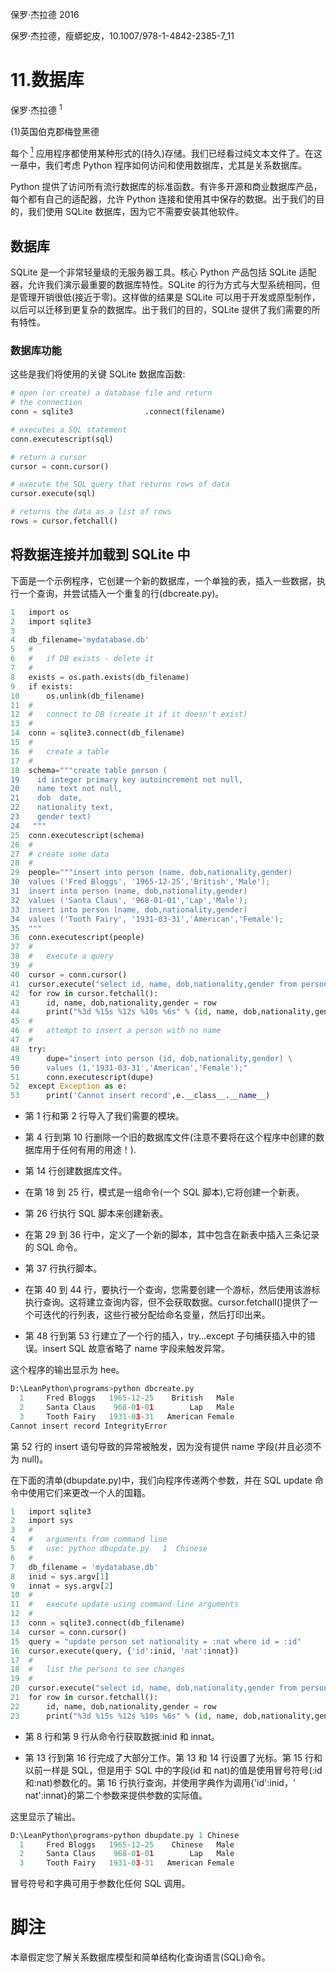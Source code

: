 保罗·杰拉德 2016

保罗·杰拉德，瘦蟒蛇皮，10.1007/978-1-4842-2385-7_11

# 11.数据库

保罗·杰拉德 <sup class="calibre14">1</sup>

(1)英国伯克郡梅登黑德

每个 [<sup class="calibre4">1</sup>](#Fn1) 应用程序都使用某种形式的(持久)存储。我们已经看过纯文本文件了。在这一章中，我们考虑 Python 程序如何访问和使用数据库，尤其是关系数据库。

Python 提供了访问所有流行数据库的标准函数。有许多开源和商业数据库产品，每个都有自己的适配器，允许 Python 连接和使用其中保存的数据。出于我们的目的，我们使用 SQLite 数据库，因为它不需要安装其他软件。

## 数据库

SQLite 是一个非常轻量级的无服务器工具。核心 Python 产品包括 SQLite 适配器，允许我们演示最重要的数据库特性。SQLite 的行为方式与大型系统相同，但是管理开销很低(接近于零)。这样做的结果是 SQLite 可以用于开发或原型制作，以后可以迁移到更复杂的数据库。出于我们的目的，SQLite 提供了我们需要的所有特性。

### 数据库功能

这些是我们将使用的关键 SQLite 数据库函数:

```py
# open (or create) a database file and return
# the connection
conn = sqlite3                .connect(filename)

# executes a SQL statement
conn.executescript(sql)

# return a cursor
cursor = conn.cursor()

# execute the SQL query that returns rows of data
cursor.execute(sql)

# returns the data as a list of rows
rows = cursor.fetchall() 
```

## 将数据连接并加载到 SQLite 中

下面是一个示例程序，它创建一个新的数据库，一个单独的表，插入一些数据，执行一个查询，并尝试插入一个重复的行(dbcreate.py)。

```py
1   import os
2   import sqlite3
3   
4   db_filename='mydatabase.db'
5   #
6   #   if DB exists - delete it
7   #
8   exists = os.path.exists(db_filename)
9   if exists:
10      os.unlink(db_filename)
11  #
12  #   connect to DB (create it if it doesn't exist)
13  #
14  conn = sqlite3.connect(db_filename)
15  #
16  #   create a table
17  #
18  schema="""create table person (
19    id integer primary key autoincrement not null,
20    name text not null,
21    dob  date,
22    nationality text,
23    gender text)
24   """
25  conn.executescript(schema)
26  #
27  # create some data
28  #
29  people="""insert into person (name, dob,nationality,gender)
30  values ('Fred Bloggs', '1965-12-25','British','Male');
31  insert into person (name, dob,nationality,gender)
32  values ('Santa Claus', '968-01-01','Lap','Male');
33  insert into person (name, dob,nationality,gender)
34  values ('Tooth Fairy', '1931-03-31','American','Female');
35  """
36  conn.executescript(people)
37  #
38  #   execute a query
39  #
40  cursor = conn.cursor()
41  cursor.execute("select id, name, dob,nationality,gender from person")
42  for row in cursor.fetchall():
43      id, name, dob,nationality,gender = row
44      print("%3d %15s %12s %10s %6s" % (id, name, dob,nationality,gender))
45  #
46  #   attempt to insert a person with no name
47  #
48  try:
49      dupe="insert into person (id, dob,nationality,gender) \
50      values (1,'1931-03-31','American','Female');"
51      conn.executescript(dupe)
52  except Exception as e:
53      print('Cannot insert record',e.__class__.__name__)
```

*   第 1 行和第 2 行导入了我们需要的模块。

*   第 4 行到第 10 行删除一个旧的数据库文件(注意不要将在这个程序中创建的数据库用于任何有用的用途！).

*   第 14 行创建数据库文件。

*   在第 18 到 25 行，模式是一组命令(一个 SQL 脚本),它将创建一个新表。

*   第 26 行执行 SQL 脚本来创建新表。

*   在第 29 到 36 行中，定义了一个新的脚本，其中包含在新表中插入三条记录的 SQL 命令。

*   第 37 行执行脚本。

*   在第 40 到 44 行，要执行一个查询，您需要创建一个游标，然后使用该游标执行查询。这将建立查询内容，但不会获取数据。cursor.fetchall()提供了一个可迭代的行列表，这些行被分配给命名变量，然后打印出来。

*   第 48 行到第 53 行建立了一个行的插入，try…except 子句捕获插入中的错误。insert SQL 故意省略了 name 字段来触发异常。

这个程序的输出显示为 hee。

```py
D:\LeanPython\programs>python dbcreate.py
  1     Fred Bloggs   1965-12-25    British   Male
  2     Santa Claus    968-01-01        Lap   Male
  3     Tooth Fairy   1931-03-31   American Female
Cannot insert record IntegrityError
```

第 52 行的 insert 语句导致的异常被触发，因为没有提供 name 字段(并且必须不为 null)。

在下面的清单(dbupdate.py)中，我们向程序传递两个参数，并在 SQL update 命令中使用它们来更改一个人的国籍。

```py
1   import sqlite3
2   import sys
3   #
4   #   arguments from command line
5   #   use: python dbupdate.py   1  Chinese
6   #
7   db_filename = 'mydatabase.db'
8   inid = sys.argv[1]
9   innat = sys.argv[2]
10  #
11  #   execute update using command-line arguments
12  #
13  conn = sqlite3.connect(db_filename)
14  cursor = conn.cursor()
15  query = "update person set nationality = :nat where id = :id"
16  cursor.execute(query, {'id':inid, 'nat':innat})
17  #
18  #   list the persons to see changes
19  #   
20  cursor.execute("select id, name, dob,nationality,gender from person")
21  for row in cursor.fetchall():
22      id, name, dob,nationality,gender = row
23      print("%3d %15s %12s %10s %6s" % (id, name, dob,nationality,gender))
```

*   第 8 行和第 9 行从命令行获取数据:inid 和 innat。

*   第 13 行到第 16 行完成了大部分工作。第 13 和 14 行设置了光标。第 15 行和以前一样是 SQL，但是用于 SQL 中的字段(id 和 nat)的值是使用冒号符号(:id 和:nat)参数化的。第 16 行执行查询，并使用字典作为调用{'id':inid，' nat':innat}的第二个参数来提供参数的实际值。

这里显示了输出。

```py
D:\LeanPython\programs>python dbupdate.py 1 Chinese
  1     Fred Bloggs   1965-12-25    Chinese   Male
  2     Santa Claus    968-01-01        Lap   Male
  3     Tooth Fairy   1931-03-31   American Female
```

冒号符号和字典可用于参数化任何 SQL 调用。

# 脚注

本章假定您了解关系数据库模型和简单结构化查询语言(SQL)命令。